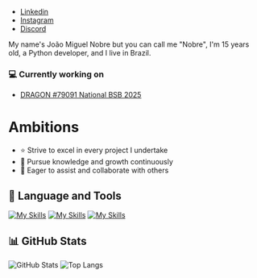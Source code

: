 - [Linkedin](https://www.linkedin.com/in/jo%C3%A3o-miguel-nobre-barros-b54925297/)
- [Instagram](https://www.instagram.com/mnobre182)
- [Discord](https://discord.com/users/966396759880400986)

My name's João Miguel Nobre but you can call me "Nobre", I'm 15 years old, a Python developer, and I live in Brazil.

### 💻 Currently working on
- [DRAGON #79091 National BSB 2025](https://github.com/meuNobre/NACIONAL-BSB-2025)

# Ambitions

- ⭐ Strive to excel in every project I undertake
- 🔭 Pursue knowledge and growth continuously
- 🔎 Eager to assist and collaborate with others
  
## 🔨 Language and Tools

[![My Skills](https://skillicons.dev/icons?i=javascript,nodejs)](https://skillicons.dev)
[![My Skills](https://skillicons.dev/icons?i=discord)](https://skillicons.dev)
[![My Skills](https://skillicons.dev/icons?i=vscode,linkedin,python)](https://skillicons.dev)

## 📊 GitHub Stats

![GitHub Stats](https://github-readme-stats.vercel.app/api?username=meuNobre&show_icons=true&theme=radical)
![Top Langs](https://github-readme-stats.vercel.app/api/top-langs/?username=meuNobre&layout=compact&langs_count=8&theme=radical)
